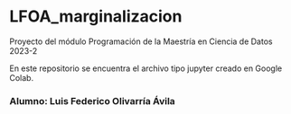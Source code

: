 # LFOA_marginalizacion

Proyecto del módulo Programación de la Maestría en Ciencia de Datos 2023-2

En este repositorio se encuentra el archivo tipo jupyter creado en Google Colab.


### Alumno: Luis Federico Olivarría Ávila
